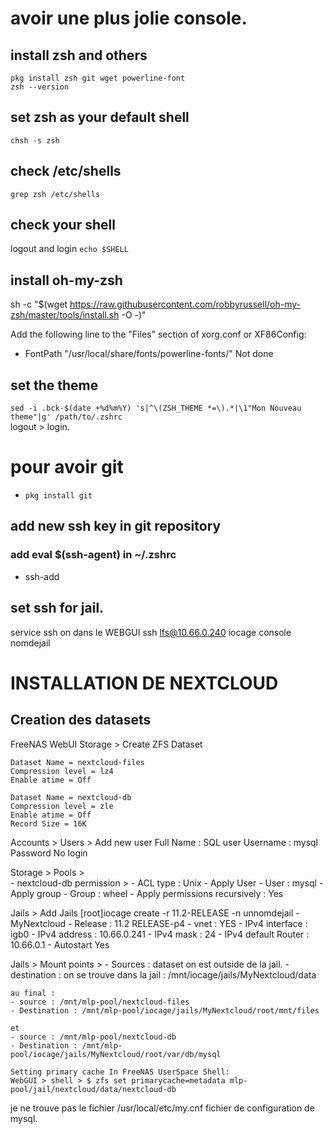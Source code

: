 # avoir une plus jolie console.
## install zsh and others
`pkg install zsh git wget powerline-font`  
`zsh --version`  
## set zsh as your default shell
`chsh -s zsh`
## check /etc/shells
`grep zsh /etc/shells`
## check your shell
logout and login
`echo $SHELL` 
## install oh-my-zsh 
sh -c "$(wget https://raw.githubusercontent.com/robbyrussell/oh-my-zsh/master/tools/install.sh -O -)"

Add the following line to the "Files" section of xorg.conf or XF86Config:
- FontPath "/usr/local/share/fonts/powerline-fonts/" Not done

## set the theme
`sed -i .bck-$(date +%d%m%Y) 's|^\(ZSH_THEME *=\).*|\1"Mon Nouveau theme"|g' /path/to/.zshrc`  
logout > login.  

# pour avoir git 
- `pkg install git`
## add new ssh key in git repository
### add eval $(ssh-agent) in ~/.zshrc 
- ssh-add <path to private key>

## set ssh for jail.
service ssh on dans le WEBGUI
ssh lfs@10.66.0.240
iocage console nomdejail


# INSTALLATION DE NEXTCLOUD

## Creation des datasets

FreeNAS WebUI
Storage > Create ZFS Dataset

    Dataset Name = nextcloud-files
    Compression level = lz4
    Enable atime = Off

    Dataset Name = nextcloud-db
    Compression level = zle
    Enable atime = Off
    Record Size = 16K
	
Accounts > Users > Add new user 
	Full Name : SQL user
	Username : mysql
	Password
	No login

Storage > Pools > 	
	- nextcloud-db permission > 
	- ACL type : Unix
	- Apply User
	- User : mysql
	- Apply group 
	- Group : wheel
	- Apply permissions recursively : Yes

Jails > Add Jails
[root]iocage create -r 11.2-RELEASE -n unnomdejail
	- MyNextcloud
	- Release : 11.2 RELEASE-p4
	- vnet : YES
	- IPv4 interface : igb0
	- IPv4 address : 10.66.0.241
	- IPv4 mask : 24
	- IPv4 default Router : 10.66.0.1
	- Autostart Yes

Jails > Mount points > 
	- Sources : dataset on est outside de la jail. 
	- destination : on se trouve dans la jail : /mnt/iocage/jails/MyNextcloud/data
	
	au final :
	- source : /mnt/mlp-pool/nextcloud-files 
	- Destination : /mnt/mlp-pool/iocage/jails/MyNextcloud/root/mnt/files 
	
	et 
	- source : /mnt/mlp-pool/nextcloud-db
	- Destination : /mnt/mlp-pool/iocage/jails/MyNextcloud/root/var/db/mysql
	
	Setting primary cache In FreeNAS UserSpace Shell:
	WebGUI > shell > $ zfs set primarycache=metadata mlp-pool/jail/nextcloud/data/nextcloud-db


je ne trouve pas le fichier /usr/local/etc/my.cnf fichier de configuration de mysql. 
